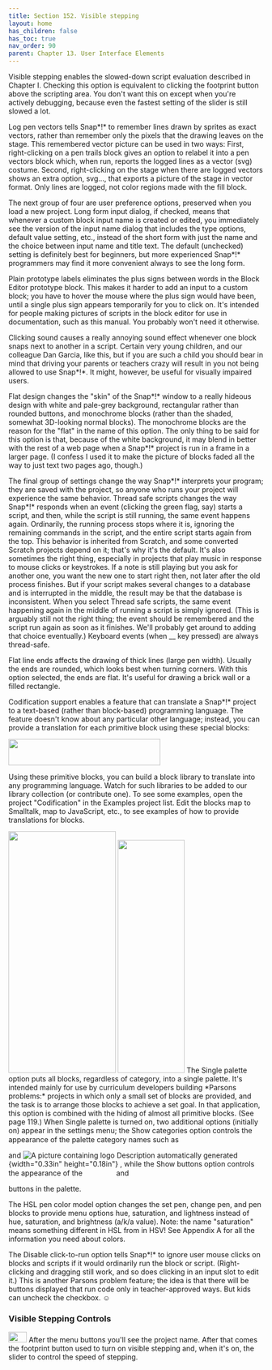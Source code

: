 ```yaml
---
title: Section 152. Visible stepping
layout: home
has_children: false
has_toc: true
nav_order: 90
parent: Chapter 13. User Interface Elements
---
```


Visible stepping enables the slowed-down script evaluation described in
Chapter I. Checking this option is equivalent to clicking the footprint
button above the scripting area. You don't want this on except when
you're actively debugging, because even the fastest setting of the
slider is still slowed a lot.

Log pen vectors tells Snap*!* to remember lines drawn by sprites as
exact vectors, rather than remember only the pixels that the drawing
leaves on the stage. This remembered vector picture can be used in two
ways: First, right-clicking on a pen trails block gives an option to
relabel it into a pen vectors block which, when run, reports the logged
lines as a vector (svg) costume. Second, right-clicking on the stage
when there are logged vectors shows an extra option, svg..., that
exports a picture of the stage in vector format. Only lines are logged,
not color regions made with the fill block.

The next group of four are user preference options, preserved when you
load a new project. Long form input dialog, if checked, means that
whenever a custom block input name is created or edited, you immediately
see the version of the input name dialog that includes the type options,
default value setting, etc., instead of the short form with just the
name and the choice between input name and title text. The default
(unchecked) setting is definitely best for beginners, but more
experienced Snap*!* programmers may find it more convenient always to
see the long form.

Plain prototype labels eliminates the plus signs between words in the
Block Editor prototype block. This makes it harder to add an input to a
custom block; you have to hover the mouse where the plus sign would have
been, until a single plus sign appears temporarily for you to click on.
It's intended for people making pictures of scripts in the block editor
for use in documentation, such as this manual. You probably won't need
it otherwise.

Clicking sound causes a really annoying sound effect whenever one block
snaps next to another in a script. Certain very young children, and our
colleague Dan Garcia, like this, but if you are such a child you should
bear in mind that driving your parents or teachers crazy will result in
you not being allowed to use Snap*!*. It might, however, be useful for
visually impaired users.

Flat design changes the "skin" of the Snap*!* window to a really hideous
design with white and pale-grey background, rectangular rather than
rounded buttons, and monochrome blocks (rather than the shaded, somewhat
3D-looking normal blocks). The monochrome blocks are the reason for the
"flat" in the name of this option. The only thing to be said for this
option is that, because of the white background, it may blend in better
with the rest of a web page when a Snap*!* project is run in a frame in
a larger page. (I confess I used it to make the picture of blocks faded
all the way to just text two pages ago, though.)

The final group of settings change the way Snap*!* interprets your
program; they are saved with the project, so anyone who runs your
project will experience the same behavior. Thread safe scripts changes
the way Snap*!* responds when an event (clicking the green flag, say)
starts a script, and then, while the script is still running, the same
event happens again. Ordinarily, the running process stops where it is,
ignoring the remaining commands in the script, and the entire script
starts again from the top. This behavior is inherited from Scratch, and
some converted Scratch projects depend on it; that's why it's the
default. It's also sometimes the right thing, especially in projects
that play music in response to mouse clicks or keystrokes. If a note is
still playing but you ask for another one, you want the new one to start
right then, not later after the old process finishes. But if your script
makes several changes to a database and is interrupted in the middle,
the result may be that the database is inconsistent. When you select
Thread safe scripts, the same event happening again in the middle of
running a script is simply ignored. (This is arguably still not the
right thing; the event should be remembered and the script run again as
soon as it finishes. We'll probably get around to adding that choice
eventually.) Keyboard events (when \_\_ key pressed) are always
thread-safe.

Flat line ends affects the drawing of thick lines (large pen width).
Usually the ends are rounded, which looks best when turning corners.
With this option selected, the ends are flat. It's useful for drawing a
brick wall or a filled rectangle.

Codification support enables a feature that can translate a Snap*!*
project to a text-based (rather than block-based) programming language.
The feature doesn't know about any particular other language; instead,
you can provide a translation for each primitive block using these
special blocks:

<img src="/snap-manual/assets/images/image1019.png" style="width:300px; height:52px">


Using these primitive blocks, you can build a block library to translate
into any programming language. Watch for such libraries to be added to
our library collection (or contribute one). To see some examples, open
the project "Codification" in the Examples project list. Edit the blocks
map to Smalltalk, map to JavaScript, etc., to see examples of how to
provide translations for blocks.

<img src="/snap-manual/assets/images/image1021.png" style="width:212px; height:477px">
<img src="/snap-manual/assets/images/image1022.png" style="width:132px; height:460px">
The Single palette option puts all blocks, regardless of
category, into a single palette. It's intended mainly for use by
curriculum developers building *Parsons problems:* projects in which
only a small set of blocks are provided, and the task is to arrange
those blocks to achieve a set goal. In that application, this option is
combined with the hiding of almost all primitive blocks. (See page 119.)
When Single palette is turned on, two additional options (initially on)
appear in the settings menu; the Show categories option controls the
appearance of the palette category names such as
<img src="/snap-manual/assets/images/image1023.png" style="width:35px; height:15px">

and ![A picture containing logo Description automatically
generated](image1024.png){width="0.33in" height="0.18in"}
, while the Show buttons option controls the appearance
of the <img src="/snap-manual/assets/images/image1025.png" style="width:59px; height:15px">
 and
<img src="/snap-manual/assets/images/image1026.png" style="width:51px; height:15px">

buttons in the palette.

The HSL pen color model option changes the set pen, change pen, and pen
blocks to provide menu options hue, saturation, and lightness instead of
hue, saturation, and brightness (a/k/a value). Note: the name
"saturation" means something different in HSL from in HSV! See Appendix
A for all the information you need about colors.

The Disable click-to-run option tells Snap*!* to ignore user mouse
clicks on blocks and scripts if it would ordinarily run the block or
script. (Right-clicking and dragging still work, and so does clicking in
an input slot to edit it.) This is another Parsons problem feature; the
idea is that there will be buttons displayed that run code only in
teacher-approved ways. But kids can uncheck the checkbox. ☺︎

### Visible Stepping Controls

<img src="/snap-manual/assets/images/image121.png" style="width:36px; height:21px">
After the menu buttons you'll see the
project name. After that comes the footprint button used to turn on
visible stepping and, when it's on, the slider to control the speed of
stepping.

